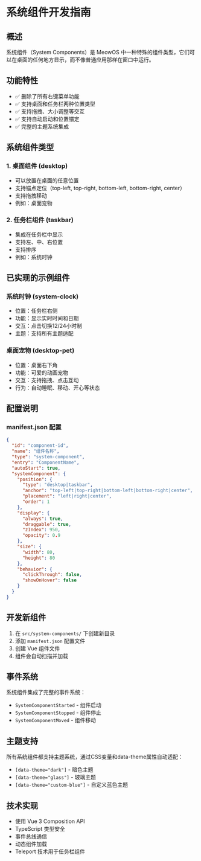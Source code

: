 # 系统组件开发指南

## 概述

系统组件（System Components）是 MeowOS 中一种特殊的组件类型，它们可以在桌面的任何地方显示，而不像普通应用那样在窗口中运行。

## 功能特性

- ✅ 删除了所有右键菜单功能
- ✅ 支持桌面和任务栏两种位置类型
- ✅ 支持拖拽、大小调整等交互
- ✅ 支持自动启动和位置锚定
- ✅ 完整的主题系统集成

## 系统组件类型

### 1. 桌面组件 (desktop)
- 可以放置在桌面的任意位置
- 支持锚点定位（top-left, top-right, bottom-left, bottom-right, center）
- 支持拖拽移动
- 例如：桌面宠物

### 2. 任务栏组件 (taskbar)
- 集成在任务栏中显示
- 支持左、中、右位置
- 支持排序
- 例如：系统时钟

## 已实现的示例组件

### 系统时钟 (system-clock)
- 位置：任务栏右侧
- 功能：显示实时时间和日期
- 交互：点击切换12/24小时制
- 主题：支持所有主题适配

### 桌面宠物 (desktop-pet)
- 位置：桌面右下角
- 功能：可爱的动画宠物
- 交互：支持拖拽、点击互动
- 行为：自动睡眠、移动、开心等状态

## 配置说明

### manifest.json 配置

```json
{
  "id": "component-id",
  "name": "组件名称",
  "type": "system-component",
  "entry": "ComponentName",
  "autoStart": true,
  "systemComponent": {
    "position": {
      "type": "desktop|taskbar",
      "anchor": "top-left|top-right|bottom-left|bottom-right|center",
      "placement": "left|right|center",
      "order": 1
    },
    "display": {
      "always": true,
      "draggable": true,
      "zIndex": 950,
      "opacity": 0.9
    },
    "size": {
      "width": 80,
      "height": 80
    },
    "behavior": {
      "clickThrough": false,
      "showOnHover": false
    }
  }
}
```

## 开发新组件

1. 在 `src/system-components/` 下创建新目录
2. 添加 `manifest.json` 配置文件
3. 创建 Vue 组件文件
4. 组件会自动扫描并加载

## 事件系统

系统组件集成了完整的事件系统：

- `SystemComponentStarted` - 组件启动
- `SystemComponentStopped` - 组件停止  
- `SystemComponentMoved` - 组件移动

## 主题支持

所有系统组件都支持主题系统，通过CSS变量和data-theme属性自动适配：

- `[data-theme="dark"]` - 暗色主题
- `[data-theme="glass"]` - 玻璃主题
- `[data-theme="custom-blue"]` - 自定义蓝色主题

## 技术实现

- 使用 Vue 3 Composition API
- TypeScript 类型安全
- 事件总线通信
- 动态组件加载
- Teleport 技术用于任务栏组件
